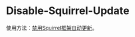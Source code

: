 # Disable-Squirrel-Update
使用方法：[禁用Squirrel框架自动更新](https://dev-coco.github.io/blog/Disable-Squirrel-Update.html)。
